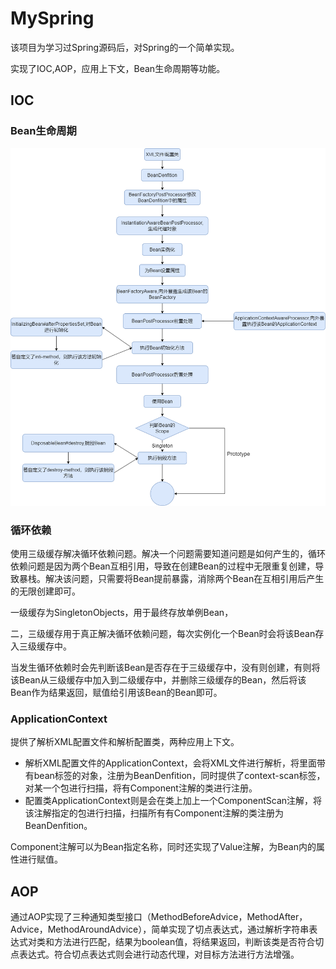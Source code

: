 # MySpring
该项目为学习过Spring源码后，对Spring的一个简单实现。

实现了IOC,AOP，应用上下文，Bean生命周期等功能。

## IOC

### Bean生命周期

![Bean生命周期](./bean.png)

### 循环依赖

使用三级缓存解决循环依赖问题。解决一个问题需要知道问题是如何产生的，循环依赖问题是因为两个Bean互相引用，导致在创建Bean的过程中无限重复创建，导致暴栈。解决该问题，只需要将Bean提前暴露，消除两个Bean在互相引用后产生的无限创建即可。

一级缓存为SingletonObjects，用于最终存放单例Bean，

二，三级缓存用于真正解决循环依赖问题，每次实例化一个Bean时会将该Bean存入三级缓存中。

当发生循环依赖时会先判断该Bean是否存在于三级缓存中，没有则创建，有则将该Bean从三级缓存中加入到二级缓存中，并删除三级缓存的Bean，然后将该Bean作为结果返回，赋值给引用该Bean的Bean即可。

### ApplicationContext

提供了解析XML配置文件和解析配置类，两种应用上下文。

* 解析XML配置文件的ApplicationContext，会将XML文件进行解析，将里面带有bean标签的对象，注册为BeanDenfition，同时提供了context-scan标签，对某一个包进行扫描，将有Component注解的类进行注册。
* 配置类ApplicationContext则是会在类上加上一个ComponentScan注解，将该注解指定的包进行扫描，扫描所有有Component注解的类注册为BeanDenfition。

Component注解可以为Bean指定名称，同时还实现了Value注解，为Bean内的属性进行赋值。

## AOP

通过AOP实现了三种通知类型接口（MethodBeforeAdvice，MethodAfter，Advice，MethodAroundAdvice），简单实现了切点表达式，通过解析字符串表达式对类和方法进行匹配，结果为boolean值，将结果返回，判断该类是否符合切点表达式。符合切点表达式则会进行动态代理，对目标方法进行方法增强。
